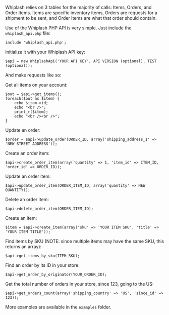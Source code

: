 Whiplash relies on 3 tables for the majority of calls: Items, Orders, and Order Items. Items are specific inventory items, Orders are requests for a shipment to be sent, and Order Items are what that order should contain.

Use of the Whiplash PHP API is very simple. Just include the `whiplash_api.php` file:

```
include 'whiplash_api.php';
```

Initialize it with your Whiplash API key:

```
$api = new WhiplashApi('YOUR API KEY', API VERSION (optional), TEST (optional));
````

And make requests like so:

Get all items on your account:
```
$out = $api->get_items();
foreach($out as $item) {
	echo $item->id;
	echo "<br />";
	print_r($item);
	echo "<br /><br />";
}
```

Update an order:
```
$order = $api->update_order(ORDER_ID, array('shipping_address_1' => 'NEW STREET ADDRESS'));
```

Create an order item:
```
$api->create_order_item(array('quantity' => 1, 'item_id' => ITEM_ID, 'order_id' => ORDER_ID));
```

Update an order item:
```
$api->update_order_item(ORDER_ITEM_ID, array('quantity' => NEW QUANTITY));
```

Delete an order item:
```
$api->delete_order_item(ORDER_ITEM_ID);
```

Create an item:
```
$item = $api->create_item(array('sku' => 'YOUR ITEM SKU', 'title' => 'YOUR ITEM TITLE'));
```

Find items by SKU (NOTE: since multiple items may have the same SKU, this returns an array):
```
$api->get_items_by_sku(ITEM_SKU);
```

Find an order by its ID in your store:
```
$api->get_order_by_originator(YOUR_ORDER_ID);
```

Get the total number of orders in your store, since 123, going to the US:
```
$api->get_orders_count(array('shipping_country' => 'US', 'since_id' => 123));
```

More examples are available in the `examples` folder.

